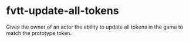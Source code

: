 # fvtt-update-all-tokens
Gives the owner of an actor the ability to update all tokens in the game to match the prototype token.
